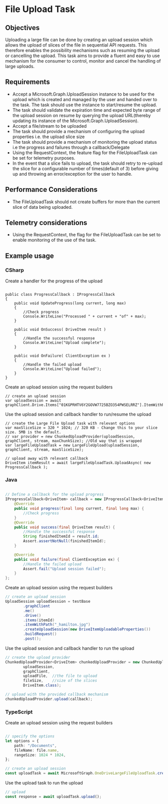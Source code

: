 # File Upload Task

## Objectives

Uploading a large file can be done by creating an upload session which allows the upload of slices of the file in sequential API requests. This therefore enables the possibility mechanisms such as resuming the upload or cancelling the upload.
This task aims to provide a fluent and easy to use mechanism for the consumer to control, monitor and cancel the handling of large uploads.

## Requirements

- Accept a Microsoft.Graph.UploadSession instance to be used for the upload which is created and managed by the user and handed over to the task. The task should use the instance to start/resume the upload.
- The task should validate the expiration time and expected byte range of the upload session on resume by querying the upload URL(thereby updating its instance of the Microsoft.Graph.UploadSession).
- Accept a file/stream to be uploaded
- The task should provide a mechanism of configuring the upload properties i.e. the upload slice size
- The task should provide a mechanism of monitoring the upload status i.e the progress and failures through a callback/Delegate
- Using the RequestContext, the feature flag for the FileUploadTask can be set for telemetry purposes.
- In the event that a slice fails to upload, the task should retry to re-upload the slice for a configurable number of times(default of 3) before giving up and throwing an error/exception for the user to handle.

## Performance Considerations

- The FileUploadTask should not create buffers for more than the current slice of data being uploaded.

## Telemetry considerations

- Using the RequestContext, the flag for the FileUploadTask can be set to enable monitoring of the use of the task.

## Example usage

### CSharp

Create a handler for the progress of the upload

```CSharp

public class ProgressCallback : IProgressCallback
{
    public void UpdateProgress(long current, long max)
    {
        //Check progress  
        Console.WriteLine("Processed " + current + "of" + max);
    }

    public void OnSuccess( DriveItem result )
    {
        //Handle the successful response
        Console.WriteLine("Upload complete");
    }

    public void OnFailure( ClientException ex )
    {
        //Handle the failed upload
        Console.WriteLine("Upload failed");
    }
}
```

Create an upload session using the request builders

```CSharp
// create an upload session
var uploadSession = await graphClient.Drive.Items["01KGPRHTV6Y2GOVW7725BZO354PWSELRRZ"].ItemWithPath("_hamilton.png").CreateUploadSession().Request().PostAsync();
```

Use the upload session and callback handler to run/resume the upload

```CSharp
// create the Large File Upload task with relevant options
var maxSliceSize = 320 * 1024; // 320 KB - Change this to your slice size. 5MB is the default.
// var provider = new ChunkedUploadProvider(uploadSession, graphClient, stream, maxChunkSize); //Old way that is wrapped
var largeFileUploadTask = new LargeFileUpload(uploadSession, graphClient, stream, maxSliceSize);

// upload away with relevant callback
DriveItem itemResult = await largeFileUploadTask.UploadAsync( new ProgressCallback );

```

### Java

```java

// Define a callback for the upload progress
IProgressCallback<DriveItem> callback = new IProgressCallback<DriveItem> () {
    @Override
    public void progress(final long current, final long max) {
        //Check progress
    }
    @Override
    public void success(final DriveItem result) {
        //Handle the successful response
        String finishedItemId = result.id;
        Assert.assertNotNull(finishedItemId);
    }

    @Override
    public void failure(final ClientException ex) {
        //Handle the failed upload
        Assert.fail("Upload session failed");
    }
};
```

Create an upload session using the request builders

```java
// create an upload session
UploadSession uploadSession = testBase
        .graphClient
        .me()
        .drive()
        .items(itemId)
        .itemWithPath("_hamilton.jpg")
        .createUploadSession(new DriveItemUploadableProperties())
        .buildRequest()
        .post();

```

Use the upload session and callback handler to run the upload

```java
// create the upload provider
ChunkedUploadProvider<DriveItem> chunkedUploadProvider = new ChunkedUploadProvider<DriveItem>(
        uploadSession,
        graphClient,
        uploadFile,  //the file to upload
        fileSize,    //size of the slices
        DriveItem.class);

// upload with the provided callback mechanism
chunkedUploadProvider.upload(callback);

```

### TypeScript

Create an upload session using the request builders

```typescript

// specify the options
let options = {
    path: "/Documents",
    fileName: file.name,
    rangeSize: 1024 * 1024,
};

// create an upload session
const uploadTask = await MicrosoftGraph.OneDriveLargeFileUploadTask.create(client, file, options);
```
Use the upload task to run the upload

```typescript
// upload
const response = await uploadTask.upload();

```
